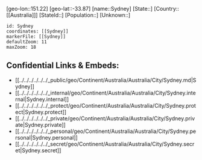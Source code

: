 ﻿---
location: [-33.87,151.22]
mapzoom: [7,12] 
mapmarker: city 
type: City
tags:
- geo/City


SpocWebEntityId: 34699
isDeleted: false
confidential: public

---
[geo-lon::151.22]
[geo-lat::-33.87]
[name::Sydney]
[State::]
[Country::[[Australia]]]
[StateId::]
[Population::]
[Unknown::]


```leaflet
id: Sydney
coordinates: [[Sydney]]
markerFile: [[Sydney]]
defaultZoom: 11 
maxZoom: 18
```


## Confidential Links & Embeds: 
- [[../../../../../../_public/geo/Continent/Australia/Australia/City/Sydney.md|Sydney]] 
- [[../../../../../../_internal/geo/Continent/Australia/Australia/City/Sydney.internal|Sydney.internal]] 
- [[../../../../../../_protect/geo/Continent/Australia/Australia/City/Sydney.protect|Sydney.protect]] 
- [[../../../../../../_private/geo/Continent/Australia/Australia/City/Sydney.private|Sydney.private]] 
- [[../../../../../../_personal/geo/Continent/Australia/Australia/City/Sydney.personal|Sydney.personal]] 
- [[../../../../../../_secret/geo/Continent/Australia/Australia/City/Sydney.secret|Sydney.secret]] 
